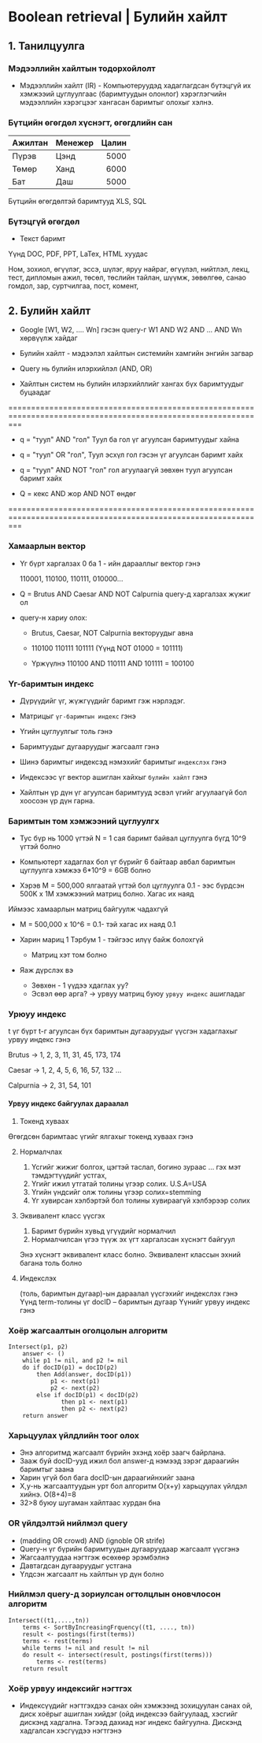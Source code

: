 # Boolean retrieval | Булийн хайлт

## 1. Танилцуулга 

### Мэдээллийн хайлтын тодорхойлолт

* Мэдээллийн хайлт (IR) - Компьютеруудэд хадаглагдсан бүтэцгүй их хэмжээий цуглуулгаас (баримтуудын олонлог) хэрэглэгчийн мэдээллийн хэрэгцээг хангасан баримтыг олохыг хэлнэ.

### Бүтцийн өгөгдөл хүснэгт, өгөгдлийн сан 

| Ажилтан | Менежер | Цалин |
| :------ | ------- | -----:|
| Пүрэв | Цэнд | 5000 |
| Төмөр | Ханд | 6000 |
| Бат | Даш | 5000 |

Бүтцийн өгөгдөлтэй баримтууд XLS, SQL

### Бүтэцгүй өгөгдөл

* Текст баримт

Үүнд DOC, PDF, PPT, LaTex, HTML хуудас

Ном, зохиол, өгүүлэг, эссэ, шүлэг, яруу найраг, өгүүлэл, нийтлэл, лекц, тест, дипломын ажил, төсөл, төслийн тайлан, шүүмж, зөвөлгөө, санао гомдол, зар, суртчилгаа, пост, комент,

## 2. Булийн хайлт

* Google [W1, W2, .... Wn] гэсэн query-г W1 AND W2 AND ... AND Wn хөрвүүлж хайдаг

* Булийн хайлт - мэдээлэл хайлтын системийн хамгийн энгийн загвар

* Query нь булийн илэрхийлэл (AND, OR)

* Хайлтын систем нь булийн илэрхийллийг хангах бүх баримтуудыг буцаадаг

===============================================================================================================

* q = "туул" AND "гол" Туул ба гол үг агуулсан баримтуудыг хайна

* q = "туул" OR "гол", Туул эсхүл гол гэсэн үг агуулсан баримт хайх

* q = "туул" AND NOT "гол" гол агуулаагүй зөвхөн туул агуулсан баримт хайх

* Q = кекс AND жор AND NOT өндөг

===============================================================================================================

### Хамаарлын вектор

* Үг бүрт харгалзах 0 ба 1 - ийн дарааллыг вектор гэнэ
	
	110001, 110100, 110111, 010000...

* Q = Brutus AND Caesar AND NOT Calpurnia query-д харгалзах жүжиг ол

* query-н хариу олох:
	
	* Brutus, Caesar, NOT Calpurnia векторуудыг авна

	* 110100 110111 101111 (Үүнд NOT 01000 = 101111)

	* Үржүүлнэ 110100 AND 110111 AND 101111 = 100100

### Үг-баримтын индекс

* Дүрүүдийг үг, жүжгүүдийг баримт гэж нэрлэдэг.

* Матрицыг `үг-баримтын индекс` гэнэ

* Үгийн цуглуулгыг толь гэнэ

* Баримтуудыг дугааруудыг жагсаалт гэнэ

* Шинэ баримтыг индексэд нэмэхийг баримтыг `индекслэх` гэнэ

* Индексээс үг вектор ашиглан хайхыг `булийн хайлт` гэнэ

* Хайлтын үр дүн үг агуулсан баримтууд эсвэл үгийг агуулаагүй бол хоосоэн үр дүн гарна.

### Баримтын том хэмжээний цуглуулгх

* Тус бүр нь 1000 үгтэй N = 1 сая баримт байвал цуглуулга бүгд 10^9 үгтэй болно

* Компьютерт хадаглах бол үг бүрийг 6 байтаар авбал баримтын цуглуулга хэмжээ 6*10^9 = 6GB болно

* Хэрэв M = 500,000 ялгаатай үгтэй бол цуглуулга 0.1 - ээс бүрдсэн 500K x 1M хэмжээний матриц болно. Хагас их наяд

Иймээс хамаарлын матриц байгуулж чадахгүй

* M = 500,000 x 10^6 = 0.1- тэй хагас их наяд 0.1

* Харин мариц 1 Тэрбум 1 - тэйгээс илүү байж болохгүй

	- Матриц хэт том болно

* Яаж дүрслэх вэ

	- Зөвхөн  - 1 үүдээ хдаглах уу?
	- Эсвэл өөр арга? -> урвуу матриц буюу `урвуу индекс` ашигладаг


### Урюуу индекс

t үг бүрт t-г агуулсан бүх баримтын дугааруудыг үүсгэн хадаглахыг урвуу индекс гэнэ

Brutus -> 1, 2, 3, 11, 31, 45, 173, 174

Caesar -> 1, 2, 4, 5, 6, 16, 57, 132 ...

Calpurnia -> 2, 31, 54, 101

#### Урвуу индекс байгуулах дараалал

1. Токенд хуваах

Өгөгдсөн баримтаас үгийг ялгахыг токенд хуваах гэнэ

2. Нормалчлах

	1. Үсгийг жижиг болгох, цэгтэй таслал, богино зураас ... гэх мэт тэмдэгтүүдийг устгах,
	2. Үгийг ижил утгатай толины үгээр солих. U.S.A=USA
	3. Үгийн үндсийг олж толины үгээр солих=stemming
	4. Үг хувирсан хэлбэртэй бол толины хувираагүй хэлбэрээр солих

3. Эквивалент класс үүсгэх

	1. Баримт бүрийн хувьд үгүүдийг нормалчил
	2. Нормалчилсан үгээ түүж эх үгт харгалзсан хүснэгт байгуул

	Энэ хүснэгт эквивалент класс болно. 
	Эквивалент классын эхний багана толь болно

4. Индекслэх

	(толь, баримтын дугаар)-ын дараалал үүсгэхийг индекслэх гэнэ Үүнд term-толины үг
	docID – баримтын дугаар Үүнийг урвуу индекс гэнэ

### Хоёр жагсаалтын оголцолын алгоритм

```
Intersect(p1, p2)
	answer <- ()
	while p1 != nil, and p2 != nil
	do if docID(p1) = docID(p2)
		then Add(answer, docID(p1))
			p1 <- next(p1)
			p2 <- next(p2)
		else if docID(p1) < docID(p2)
			   then p1 <- next(p1)
			   then p2 <- next(p2)
	return answer
```

### Харьцуулах үйлдлийн тоог олох

* Энэ алгоритмд жагсаалт бүрийн эхэнд хоёр заагч байрлана.
* Зааж буй docID-ууд ижил бол answer-д нэмээд зэрэг дараагийн баримтыг заана
* Харин үгүй бол бага docID-ын дараагийнхийг заана
* X,y-нь жагсаалтуудын урт бол алгоритм O(x+y) харьцуулах үйлдэл хийнэ. O(8+4)=8
* 32>8 буюу шугаман хайлтаас хурдан бна

### OR үйлдэлтэй нийлмэл query

* (madding OR crowd) AND (ignoble OR strife)
* Query-н үг бүрийн баримтуудын дугааруудаар жагсаалт үүсгэнэ
* Жагсаалтуудаа нэгтгэж өсөхөөр эрэмбэлнэ
* Давтагдсан дугааруудыг устгана
* Үлдсэн жагсаалт нь хайлтын үр дүн болно

### Нийлмэл query-д зориулсан огтолцлын оновчлосон алгоритм

```
Intersect((t1,....,tn))
	terms <- SortByIncreasingFrquency((t1, ...., tn))
	result <- postings(first(terms))
	terms <- rest(terms)
	while terms != nil and result != nil
	do result <- intersect(result, postings(first(terms)))
		terms <- rest(terms)
	return result
```

### Хоёр урвуу индексийг нэгтгэх

* Индексүүдийг нэгтгэхдээ санах ойн хэмжээнд зохицуулан санах ой, диск хоёрыг ашиглан хийдэг (ойд индексээ байгуулаад, хэсгийг дискэнд хадгална. Тэгээд дахиад нэг индекс байгуулна. Дискэнд хадгалсан хэсгүүдээ нэгтгэнэ

